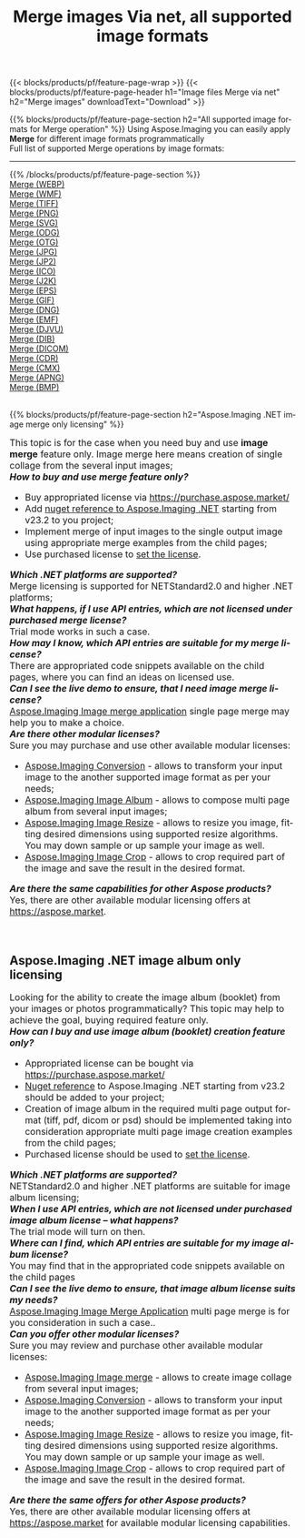 ﻿---
title: Merge images Via net, all supported image formats 
weight: 3920
url: /net/merge 
lang: en
langdirlevel: 2
locales: zh-hans,ja,it,ru,de,es,fr,nl,id,lt,pl,pt,vi,tr,ko,zh-hant,ar,hi,th,sv,cs,uk,he
description: Using Aspose.Imaging you can easily Merge images Via net
---

{{< blocks/products/pf/feature-page-wrap >}}
{{< blocks/products/pf/feature-page-header h1="Image files Merge via net" h2="Merge images" downloadText="Download" >}}


{{% blocks/products/pf/feature-page-section  h2="All supported image formats for Merge operation" %}}
Using Aspose.Imaging you can easily apply **Merge** for different image formats programmatically
<br/>
Full list of supported Merge operations by image formats:
<hr/>
{{% /blocks/products/pf/feature-page-section %}}
<div class="container-fluid productfamilypage bg-gray">
    <div class="convertypes bg-gray agp-content section">
        <div class="container">
		<div class="row other-converters">
		    <div class='col-md-2 other-converter remove-lp remove-rp'><a href="/imaging/net/merge/webp" >Merge (WEBP)</a></div><div class='col-md-2 other-converter remove-lp remove-rp'><a href="/imaging/net/merge/wmf" >Merge (WMF)</a></div><div class='col-md-2 other-converter remove-lp remove-rp'><a href="/imaging/net/merge/tiff" >Merge (TIFF)</a></div><div class='col-md-2 other-converter remove-lp remove-rp'><a href="/imaging/net/merge/png" >Merge (PNG)</a></div><div class='col-md-2 other-converter remove-lp remove-rp'><a href="/imaging/net/merge/svg" >Merge (SVG)</a></div><div class='col-md-2 other-converter remove-lp remove-rp'><a href="/imaging/net/merge/odg" >Merge (ODG)</a></div><div class='col-md-2 other-converter remove-lp remove-rp'><a href="/imaging/net/merge/otg" >Merge (OTG)</a></div><div class='col-md-2 other-converter remove-lp remove-rp'><a href="/imaging/net/merge/jpg" >Merge (JPG)</a></div><div class='col-md-2 other-converter remove-lp remove-rp'><a href="/imaging/net/merge/jp2" >Merge (JP2)</a></div><div class='col-md-2 other-converter remove-lp remove-rp'><a href="/imaging/net/merge/ico" >Merge (ICO)</a></div><div class='col-md-2 other-converter remove-lp remove-rp'><a href="/imaging/net/merge/j2k" >Merge (J2K)</a></div><div class='col-md-2 other-converter remove-lp remove-rp'><a href="/imaging/net/merge/eps" >Merge (EPS)</a></div><div class='col-md-2 other-converter remove-lp remove-rp'><a href="/imaging/net/merge/gif" >Merge (GIF)</a></div><div class='col-md-2 other-converter remove-lp remove-rp'><a href="/imaging/net/merge/dng" >Merge (DNG)</a></div><div class='col-md-2 other-converter remove-lp remove-rp'><a href="/imaging/net/merge/emf" >Merge (EMF)</a></div><div class='col-md-2 other-converter remove-lp remove-rp'><a href="/imaging/net/merge/djvu" >Merge (DJVU)</a></div><div class='col-md-2 other-converter remove-lp remove-rp'><a href="/imaging/net/merge/dib" >Merge (DIB)</a></div><div class='col-md-2 other-converter remove-lp remove-rp'><a href="/imaging/net/merge/dicom" >Merge (DICOM)</a></div><div class='col-md-2 other-converter remove-lp remove-rp'><a href="/imaging/net/merge/cdr" >Merge (CDR)</a></div><div class='col-md-2 other-converter remove-lp remove-rp'><a href="/imaging/net/merge/cmx" >Merge (CMX)</a></div><div class='col-md-2 other-converter remove-lp remove-rp'><a href="/imaging/net/merge/apng" >Merge (APNG)</a></div><div class='col-md-2 other-converter remove-lp remove-rp'><a href="/imaging/net/merge/bmp" >Merge (BMP)</a></div>
                </div>
        </div>
    </div>
</div>
<br/>

{{% blocks/products/pf/feature-page-section  h2="Aspose.Imaging .NET image merge only licensing" %}}
<div style="font-size:16px;">
This topic is for the case when you need buy and use <b>image merge</b> feature only. Image merge here means creation of single collage from the several input images; <br/> 
<i><b>How to buy and use merge feature only?</b></i>
<ul>
<li>
Buy appropriated license via <a href="https://purchase.aspose.market/">https://purchase.aspose.market/</a>
</li>
<li>
Add <a href="https://www.nuget.org/packages/Aspose.Imaging">nuget reference to Aspose.Imaging .NET</a> starting from v23.2 to you project;
</li>
<li>
Implement merge of input images to the single output image using appropriate merge examples from the child pages;
</li>
<li>
Use purchased license to <a href="https://docs.aspose.com/imaging/net/licensing/">set the license</a>.
</li>
</ul>
<i><b>Which .NET platforms are supported?</b></i> <br/>
Merge licensing is supported for NETStandard2.0 and higher .NET platforms;<br/>
<i><b>What happens, if I use API entries, which are not licensed under purchased merge license?</b></i><br/>
Trial mode works in such a case.<br/>
<i><b>How may I know, which API entries are suitable for my merge license?</b></i><br/>
There are appropriated code snippets available on the child pages, where you can find an ideas on licensed use.<br/>
<i><b>Can I see the live demo to ensure, that I need image merge license?</b></i><br/>
<a href="https://products.aspose.app/imaging/image-merge/">Aspose.Imaging Image merge application</a> single page merge may help you to make a choice.<br/>
<i><b>Are there other modular licenses?</b></i><br/>
Sure you may purchase and use other available modular licenses:<br/>
<ul>
<li>
<a href="https://products.aspose.com/imaging/net/conversion/">Aspose.Imaging Conversion</a> - allows to transform your input image to the another supported image format as per your needs;
</li>
<li>
<a href="https://products.aspose.com/imaging/net/merge/">Aspose.Imaging Image Album</a> - allows to compose multi page album from several input images;
</li>
<li>
<a href="https://products.aspose.com/imaging/net/resize/">Aspose.Imaging Image Resize</a> - allows to resize you image, fitting desired dimensions using supported resize algorithms. You may down sample or up sample your image as well.
</li>
<li>
<a href="https://products.aspose.com/imaging/net/crop/">Aspose.Imaging Image Crop</a> - allows to crop required part of the image and save the result in the desired format.
</li> 
</ul>
<i><b>Are there the same capabilities for other Aspose products?</b></i><br/>
Yes, there are other available modular licensing offers at <a href="https://aspose.market">https://aspose.market</a>.
</div>
<br/>

<br/>
<h2>Aspose.Imaging .NET image album only licensing</h2>
<div style="font-size:16px;">
Looking for the ability to create the image album (booklet) from your images or photos programmatically? This topic may help to achieve the goal, buying required feature only.<br/> 
<i><b>How can I buy and use image album (booklet) creation feature only?</b></i>
<ul>
<li>
Appropriated license can be bought via <a href="https://purchase.aspose.market/">https://purchase.aspose.market/</a>
</li>
<li>
<a href="https://www.nuget.org/packages/Aspose.Imaging">Nuget reference</a> to Aspose.Imaging .NET starting from v23.2 should be added to your project;
</li>
<li>
Creation of image album in the required multi page output format (tiff, pdf, dicom or psd) should be implemented taking into consideration appropriate multi page image creation examples from the child pages;
</li>
<li>
Purchased license should be used to <a href="https://docs.aspose.com/imaging/net/licensing/">set the license</a>.
</li>
</ul>
<i><b>Which .NET platforms are supported?</b></i> <br/>
NETStandard2.0 and higher .NET platforms are suitable for image album licensing;<br/>
<i><b>When I use API entries, which are not licensed under purchased image album license – what happens?</b></i><br/>
The trial mode will turn on then.<br/>
<i><b>Where can I find, which API entries are suitable for my image album license?</b></i><br/>
You may find that in the appropriated code snippets available on the child pages<br/>
<i><b>Can I see the live demo to ensure, that image album license suits my needs?</b></i><br/>
<a href="https://products.aspose.app/imaging/image-merge/">Aspose.Imaging Image Merge Application</a> multi page merge is for you consideration in such a case..<br/>
<i><b>Can you offer other modular licenses?</b></i><br/>
Sure you may review and purchase other available modular licenses:<br/>
<ul>
<li>
<a href="https://products.aspose.com/imaging/net/merge/">Aspose.Imaging Image merge</a> - allows to create image collage from several input images;
</li>
<li>
<a href="https://products.aspose.com/imaging/net/conversion/">Aspose.Imaging Conversion</a> - allows to transform your input image to the another supported image format as per your needs;
</li>
<li>
<a href="https://products.aspose.com/imaging/net/resize/">Aspose.Imaging Image Resize</a> - allows to resize you image, fitting desired dimensions using supported resize algorithms. You may down sample or up sample your image as well.
</li>
<li>
<a href="https://products.aspose.com/imaging/net/crop/">Aspose.Imaging Image Crop</a> - allows to crop required part of the image and save the result in the desired format.
</li> 
</ul>
<i><b>Are there the same offers for other Aspose products?</b></i><br/>
Yes, there are other available modular licensing offers at <a href="https://aspose.market">https://aspose.market</a> for available modular licensing capabilities.
</div>
<br/>
